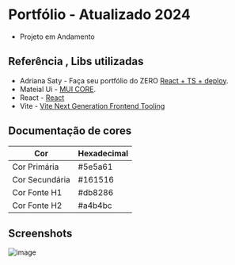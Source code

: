 # Portfólio - Atualizado 2024 

- Projeto em Andamento
## Referência , Libs utilizadas

 - Adriana Saty - Faça seu portfólio do ZERO [React + TS + deploy](https://www.youtube.com/watch?v=hdQrn18QkdY).
 - Mateial Ui - [MUI CORE](https://mui.com/material-ui/).
 - React - [React](https://react.dev/)
 - Vite - [Vite Next Generation Frontend Tooling](https://vitejs.dev/)

## Documentação de cores

| Cor               | Hexadecimal                                                |
| ----------------- | ---------------------------------------------------------------- |
| Cor Primária       | #5e5a61
| Cor Secundária     | #161516
| Cor Fonte  H1      | #db8286
| Cor Fonte H2       | #a4b4bc



## Screenshots

![image](https://github.com/analuiza2102/Portfolio_Ana/assets/103043108/9824c854-d9ba-467e-ad1f-87407f171307)
